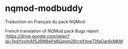 # nqmod-modbuddy

Traduction en Français du pack NQMod

French translation of NQMod pack
Bugs report :https://drive.google.com/open?id=1pgYxvhrAf5J6M8ePa6Qqym26rcpYlpw73faOar6xMkM
